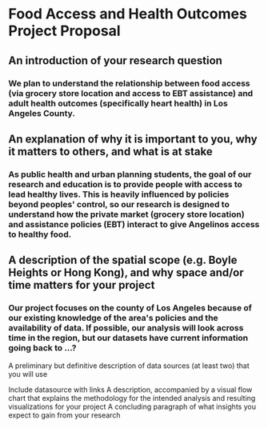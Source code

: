 # Food Access and Health Outcomes Project Proposal

## An introduction of your research question

### We plan to understand the relationship between food access (via grocery store location and access to EBT assistance) and adult health outcomes (specifically heart health) in Los Angeles County.

## An explanation of why it is important to you, why it matters to others, and what is at stake

### As public health and urban planning students, the goal of our research and education is to provide people with access to lead healthy lives. This is heavily influenced by policies beyond peoples' control, so our research is designed to understand how the private market (grocery store location) and assistance policies (EBT) interact to give Angelinos access to healthy food. 
## A description of the spatial scope (e.g. Boyle Heights or Hong Kong), and why space and/or time matters for your project

### Our project focuses on the county of Los Angeles because of our existing knowledge of the area's policies and the availability of data. If possible, our analysis will look across time in the region, but our datasets have current information going back to ...?

A preliminary but definitive description of data sources (at least two) that you will use

Include datasource with links
A description, accompanied by a visual flow chart that explains the methodology for the intended analysis and resulting visualizations for your project
A concluding paragraph of what insights you expect to gain from your research
